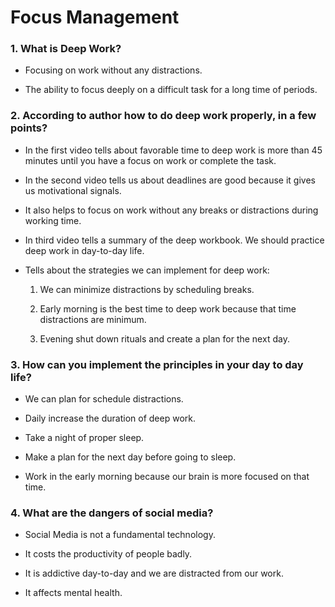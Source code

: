 # Focus Management

### 1. What is Deep Work?

* Focusing on work without any distractions.

* The ability to focus deeply on a difficult task for a long time of periods.


### 2. According to author how to do deep work properly, in a few points?
 
* In the first video tells about favorable time to deep work is more than 45 minutes until you have a focus on work or complete the task.  

* In the second video tells us about deadlines are good because it gives us motivational signals.

* It also helps to focus on work without any breaks or distractions during working time.

* In third video tells a summary of the deep workbook. We should practice deep work in day-to-day life.

* Tells about the strategies we can implement for deep work:
   1. We can minimize distractions by scheduling breaks.
  
   2. Early morning is the best time to deep work because that time distractions are minimum.
  
   3. Evening shut down rituals and create a plan for the next day.

### 3. How can you implement the principles in your day to day life?

* We can plan for schedule distractions.

* Daily increase the duration of deep work.

* Take a night of proper sleep.

* Make a plan for the next day before going to sleep.

* Work in the early morning because our brain is more focused on that time.

### 4. What are the dangers of social media?

* Social Media is not a fundamental technology.

* It costs the productivity of people badly.

* It is addictive day-to-day and we are distracted from our work.

* It affects mental health.
